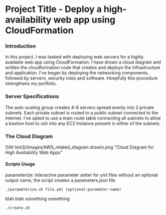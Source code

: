# Project Title - Deploy a high-availability web app using CloudFormation
### Introduction
In this project, I was tasked with deploying web servers for a highly available web app using CloudFormation. I have drawn a cloud diagram and written the cloudformation code that creates and deploys the infrastructure and application. I've began by deploying the networking components, followed by servers, security roles and software. Hoepfully this procedure strengthens my portfolio.
### Server Specifications
The auto-scaling group creates 4-6 servers spread evenly into 2 private subnets. Each private subnet is routed to a public subnet connected to the internet. I've opted to use a main route table connecting all subnets to allow a bastion host to ssh into any EC2 Instance present in either of the subnets.
### The Cloud Diagram
![Alt text](/images/AWS_related_diagram.drawio.png "Cloud Diagram for High Availability Web Apps"

#### Scripts Usage
parameterize: interactive parameter setter for yml files 
without an optional output name, the script creates a parameters.json file
```
./parameterize.sh file.yml (optional-parameter-name)
```
blah blah something something
```
./create.sh
```